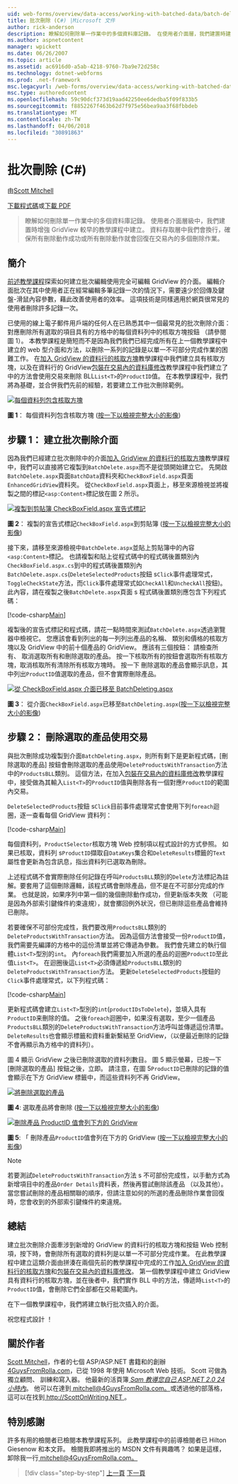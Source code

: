 ```yaml
---
uid: web-forms/overview/data-access/working-with-batched-data/batch-deleting-cs
title: 批次刪除 (C#) |Microsoft 文件
author: rick-anderson
description: 瞭解如何刪除單一作業中的多個資料庫記錄。 在使用者介面層，我們建置時建立在稍早 tut 增強 GridView...
ms.author: aspnetcontent
manager: wpickett
ms.date: 06/26/2007
ms.topic: article
ms.assetid: ac6916d0-a5ab-4218-9760-7ba9e72d258c
ms.technology: dotnet-webforms
ms.prod: .net-framework
msc.legacyurl: /web-forms/overview/data-access/working-with-batched-data/batch-deleting-cs
msc.type: authoredcontent
ms.openlocfilehash: 59c90dcf373d19aad42250ee6dedba5f09f833b5
ms.sourcegitcommit: f8852267f463b62d7f975e56bea9aa3f68fbbdeb
ms.translationtype: MT
ms.contentlocale: zh-TW
ms.lasthandoff: 04/06/2018
ms.locfileid: "30891863"
---
```

<a name="batch-deleting-c"></a>批次刪除 (C#)
====================
由[Scott Mitchell](https://twitter.com/ScottOnWriting)

[下載程式碼](http://download.microsoft.com/download/3/9/f/39f92b37-e92e-4ab3-909e-b4ef23d01aa3/ASPNET_Data_Tutorial_65_CS.zip)或[下載 PDF](batch-deleting-cs/_static/datatutorial65cs1.pdf)

> 瞭解如何刪除單一作業中的多個資料庫記錄。 使用者介面層級中，我們建置時增強 GridView 較早的教學課程中建立。 資料存取層中我們會換行，確保所有刪除動作成功或所有刪除動作就會回復在交易內的多個刪除作業。


## <a name="introduction"></a>簡介

[前述教學課程](batch-updating-cs.md)探索如何建立批次編輯使用完全可編輯 GridView 的介面。 編輯介面批次在其中使用者正在經常編輯多筆記錄一次的情況下，需要遠少於回傳及鍵盤-滑鼠內容參數，藉此改善使用者的效率。 這項技術是同樣適用於網頁很常見的使用者刪除許多記錄一次。

已使用的線上電子郵件用戶端的任何人在已熟悉其中一個最常見的批次刪除介面： 對應刪除所有選取的項目具有的方格中的每個資料列中的核取方塊按鈕 （請參閱圖 1）。 本教學課程是簡短而不是因為我們我們已經完成所有在上一個教學課程中建立的 web 型介面和方法，以刪除一系列的記錄是以單一不可部分完成作業的困難工作。 在[加入 GridView 的資料行的核取方塊](../enhancing-the-gridview/adding-a-gridview-column-of-checkboxes-cs.md)教學課程中我們建立具有核取方塊，以及在資料行的 GridView[包裝在交易內的資料庫修改](wrapping-database-modifications-within-a-transaction-cs.md)教學課程中我們建立了中的方法會使用交易來刪除 BLL`List<T>`的`ProductID`值。 在本教學課程中，我們將為基礎，並合併我們先前的經驗，若要建立工作批次刪除範例。


[![每個資料列包含核取方塊](batch-deleting-cs/_static/image1.gif)](batch-deleting-cs/_static/image1.png)

**圖 1**： 每個資料列包含核取方塊 ([按一下以檢視完整大小的影像](batch-deleting-cs/_static/image2.png))


## <a name="step-1-creating-the-batch-deleting-interface"></a>步驟 1： 建立批次刪除介面

因為我們已經建立批次刪除中的介面[加入 GridView 的資料行的核取方塊](../enhancing-the-gridview/adding-a-gridview-column-of-checkboxes-cs.md)教學課程中，我們可以直接將它複製到`BatchDelete.aspx`而不是從頭開始建立它。 先開啟`BatchDelete.aspx`頁面`BatchData`資料夾和`CheckBoxField.aspx`頁面`EnhancedGridView`資料夾。 從`CheckBoxField.aspx`頁面上，移至來源檢視並將複製之間的標記`<asp:Content>`標記放在圖 2 所示。


[![複製到剪貼簿 CheckBoxField.aspx 宣告式標記](batch-deleting-cs/_static/image2.gif)](batch-deleting-cs/_static/image3.png)

**圖 2**： 複製的宣告式標記`CheckBoxField.aspx`到剪貼簿 ([按一下以檢視完整大小的影像](batch-deleting-cs/_static/image4.png))


接下來，請移至來源檢視中`BatchDelete.aspx`並貼上剪貼簿中的內容`<asp:Content>`標記。 也請複製和貼上從程式碼中的程式碼後置類別內`CheckBoxField.aspx.cs`到中的程式碼後置類別內`BatchDelete.aspx.cs`(`DeleteSelectedProducts`按鈕 s`Click`事件處理常式，`ToggleCheckState`方法，而`Click`事件處理常式如`CheckAll`和`UncheckAll`按鈕)。 此內容，請在複製之後`BatchDelete.aspx`頁面 s 程式碼後置類別應包含下列程式碼：


[!code-csharp[Main](batch-deleting-cs/samples/sample1.cs)]

複製後的宣告式標記和程式碼，請花一點時間來測試`BatchDelete.aspx`透過瀏覽器中檢視它。 您應該會看到列出的每一列列出產品的名稱、 類別和價格的核取方塊以及 GridView 中的前十個產品的 GridView。 應該有三個按鈕： 請檢查所有、 取消選取所有和刪除選取的產品。 按一下核取所有的按鈕會選取所有核取方塊，取消核取所有清除所有核取方塊時。 按一下 刪除選取的產品會顯示訊息，其中列出`ProductID`值選取的產品，但不會實際刪除產品。


[![從 CheckBoxField.aspx 介面已移至 BatchDeleting.aspx](batch-deleting-cs/_static/image3.gif)](batch-deleting-cs/_static/image5.png)

**圖 3**： 從介面`CheckBoxField.aspx`已移至`BatchDeleting.aspx`([按一下以檢視完整大小的影像](batch-deleting-cs/_static/image6.png))


## <a name="step-2-deleting-the-checked-products-using-transactions"></a>步驟 2： 刪除選取的產品使用交易

與批次刪除成功複製到介面`BatchDeleting.aspx`，則所有剩下是更新程式碼，[刪除選取的產品] 按鈕會刪除選取的產品使用`DeleteProductsWithTransaction`方法中的`ProductsBLL`類別。 這個方法，在加入[包裝在交易內的資料庫修改](wrapping-database-modifications-within-a-transaction-cs.md)教學課程中，接受做為其輸入`List<T>`的`ProductID`值與刪除各有一個對應`ProductID`的範圍內交易。

`DeleteSelectedProducts`按鈕 s`Click`目前事件處理常式會使用下列`foreach`迴圈，逐一查看每個 GridView 資料列：


[!code-csharp[Main](batch-deleting-cs/samples/sample2.cs)]

每個資料列，`ProductSelector`核取方塊 Web 控制項以程式設計的方式參照。 如果已核取，資料列 s`ProductID`擷取自`DataKeys`集合和`DeleteResults`標籤的`Text`屬性會更新為包含訊息，指出資料列已選取為刪除。

上述程式碼不會實際刪除任何記錄在呼叫`ProductsBLL`類別的`Delete`方法標記為註解。要套用了這個刪除邏輯，該程式碼會刪除產品，但不是在不可部分完成的作業。 也就是說，如果序列中第一個的幾個刪除動作成功，但更新版本失敗 （可能是因為外部索引鍵條件約束違規），就會擲回例外狀況，但已刪除這些產品會維持已刪除。

若要確保不可部份完成性，我們要改用`ProductsBLL`類別的`DeleteProductsWithTransaction`方法。 因為這個方法會接受一份`ProductID`值，我們需要先編譯的方格中的這份清單並將它傳遞為參數。 我們會先建立的執行個體`List<T>`型別的`int`。 內`foreach`我們需要加入所選的產品的迴圈`ProductID`至此值`List<T>`。 在迴圈後這`List<T>`必須傳遞給`ProductsBLL`類別的`DeleteProductsWithTransaction`方法。 更新`DeleteSelectedProducts`按鈕的`Click`事件處理常式，以下列程式碼：


[!code-csharp[Main](batch-deleting-cs/samples/sample3.cs)]

更新程式碼會建立`List<T>`型別的`int`(`productIDsToDelete`)，並填入具有`ProductID`来刪除的值。 之後`foreach`迴圈中，如果沒有選取，至少一個產品`ProductsBLL`類別的`DeleteProductsWithTransaction`方法呼叫並傳遞這份清單。 `DeleteResults`也會顯示標籤和資料重新繫結至 GridView，（以便最近刪除的記錄不會再顯示為方格中的資料列）。

圖 4 顯示 GridView 之後已刪除選取的資料列數目。 圖 5 顯示螢幕，已按一下 [刪除選取的產品] 按鈕之後，立即。 請注意，在圖 5`ProductID`已刪除的記錄的值會顯示在下方 GridView 標籤中，而這些資料列不再 GridView。


[![將刪除選取的產品](batch-deleting-cs/_static/image4.gif)](batch-deleting-cs/_static/image7.png)

**圖 4**: 選取產品將會刪除 ([按一下以檢視完整大小的影像](batch-deleting-cs/_static/image8.png))


[![刪除產品 ProductID 值會列下方的 GridView](batch-deleting-cs/_static/image5.gif)](batch-deleting-cs/_static/image9.png)

**圖 5**: 「 刪除產品`ProductID`值會列在下方的 GridView ([按一下以檢視完整大小的影像](batch-deleting-cs/_static/image10.png))


> [!NOTE]
> 若要測試`DeleteProductsWithTransaction`方法 s 不可部份完成性，以手動方式為新增項目中的產品`Order Details`資料表，然後再嘗試刪除該產品 （以及其他）。 當您嘗試刪除的產品相關聯的順序，但請注意如何的所選的產品刪除作業會回復時，您會收到的外部索引鍵條件約束違規。


## <a name="summary"></a>總結

建立批次刪除介面牽涉到新增的 GridView 的資料行的核取方塊和按鈕 Web 控制項，按下時，會刪除所有選取的資料列是以單一不可部分完成作業。 在此教學課程中建立這類介面由拼湊在兩個先前的教學課程中完成的工作[加入 GridView 的資料行的核取方塊](../enhancing-the-gridview/adding-a-gridview-column-of-checkboxes-cs.md)和[包裝在交易內的資料庫修改](wrapping-database-modifications-within-a-transaction-cs.md)。 第一個教學課程中建立 GridView 具有資料行的核取方塊，並在後者中，我們實作 BLL 中的方法，傳遞時`List<T>`的`ProductID`值，會刪除它們全部都在交易範圍內。

在下一個教學課程中，我們將建立執行批次插入的介面。

祝您程式設計 ！

## <a name="about-the-author"></a>關於作者

[Scott Mitchell](http://www.4guysfromrolla.com/ScottMitchell.shtml)，作者的七個 ASP/ASP.NET 書籍和的創辦[4GuysFromRolla.com](http://www.4guysfromrolla.com)，已從 1998 年使用 Microsoft Web 技術。 Scott 可做為獨立顧問、 訓練和寫入器。 他最新的活頁簿[ *Sam 教導您自己 ASP.NET 2.0 24 小時內*](https://www.amazon.com/exec/obidos/ASIN/0672327384/4guysfromrollaco)。 他可以在達到[ mitchell@4GuysFromRolla.com。](mailto:mitchell@4GuysFromRolla.com)或透過他的部落格，這可以在找到[ http://ScottOnWriting.NET ](http://ScottOnWriting.NET)。

## <a name="special-thanks-to"></a>特別感謝

許多有用的檢閱者已檢閱本教學課程系列。 此教學課程中的前導檢閱者已 Hilton Giesenow 和本文菲。 檢閱我即將推出的 MSDN 文件有興趣嗎？ 如果是這樣，卸除我一行[ mitchell@4GuysFromRolla.com。](mailto:mitchell@4GuysFromRolla.com)

> [!div class="step-by-step"]
> [上一頁](batch-updating-cs.md)
> [下一頁](batch-inserting-cs.md)
